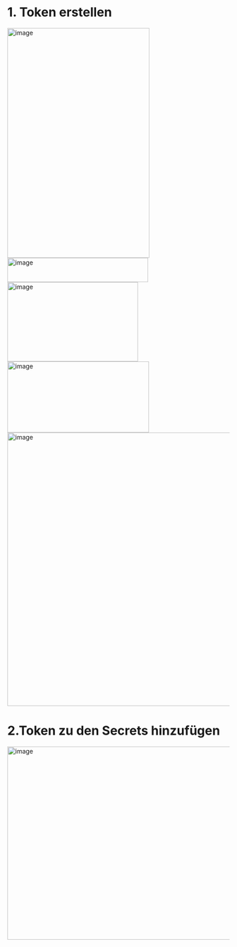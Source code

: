 # 1. Token erstellen
<img width="322" height="521" alt="image" src="https://github.com/user-attachments/assets/8c6f1651-4705-4cb1-bd1c-c72a7db84020" />
<br>
<img width="319" height="55" alt="image" src="https://github.com/user-attachments/assets/6d51e466-4e47-4f5e-8eee-f33bc01be6d8" />
<br>
<img width="296" height="180" alt="image" src="https://github.com/user-attachments/assets/26320f78-b207-4f5e-9a4e-897907943f9e" />
<br>
<img width="321" height="161" alt="image" src="https://github.com/user-attachments/assets/ef74ea08-fa6a-46d4-b98b-733f77ee29f1" />
<br>
<img width="798" height="620" alt="image" src="https://github.com/user-attachments/assets/b28f4542-ea8b-45d7-923d-6e40c0ec22a6" />
<br>

# 2.Token zu den Secrets hinzufügen
<img width="839" height="438" alt="image" src="https://github.com/user-attachments/assets/692db0c7-f63e-4839-a98c-6d95374fdccd" />
